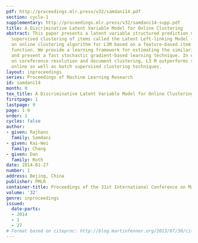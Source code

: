 ```yaml
---
pdf: http://proceedings.mlr.press/v32/samdani14.pdf
section: cycle-1
supplementary: http://proceedings.mlr.press/v32/samdani14-supp.pdf
title: A Discriminative Latent Variable Model for Online Clustering
abstract: This paper presents a latent variable structured prediction model for discriminative
  supervised clustering of items called the Latent Left-linking Model (L3M). We present
  an online clustering algorithm for L3M based on a feature-based item similarity
  function. We provide a learning framework for estimating the similarity function
  and present a fast stochastic gradient-based learning technique. In our experiments
  on coreference resolution and document clustering, L3 M outperforms several existing
  online as well as batch supervised clustering techniques.
layout: inproceedings
series: Proceedings of Machine Learning Research
id: samdani14
month: 0
tex_title: A Discriminative Latent Variable Model for Online Clustering
firstpage: 1
lastpage: 9
page: 1-9
order: 1
cycles: false
author:
- given: Rajhans
  family: Samdani
- given: Kai-Wei
  family: Chang
- given: Dan
  family: Roth
date: 2014-01-27
number: 1
address: Bejing, China
publisher: PMLR
container-title: Proceedings of the 31st International Conference on Machine Learning
volume: '32'
genre: inproceedings
issued:
  date-parts:
  - 2014
  - 1
  - 27
# Format based on citeproc: http://blog.martinfenner.org/2013/07/30/citeproc-yaml-for-bibliographies/
---
```

